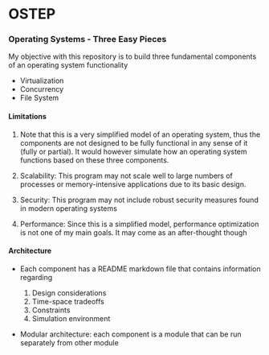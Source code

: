 # OSTEP
### Operating Systems - Three Easy Pieces

My objective with this repository is to build three fundamental components of an operating system functionality 
- Virtualization
- Concurrency
- File System


#### Limitations
1. Note that this is a very simplified model of an operating system, 
thus the components are not designed to be fully functional in any sense of it (fully or partial). 
It would however simulate how an operating system functions based on these three components.

2. Scalability: This program may not scale well to large numbers of processes or memory-intensive applications due to its basic design.
3. Security: This program may not include robust security measures found in modern operating systems
4. Performance: Since this is a simplified model, performance optimization is not one of my main goals. 
It may come as an after-thought though

#### Architecture
- Each component has a README markdown file that contains information regarding
  1. Design considerations
  2. Time-space tradeoffs
  3. Constraints
  4. Simulation environment
  
- Modular architecture: each component is a module that can be run separately from other module

 

